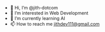 - 👋 Hi, I’m @jith-dotcom
- 👀 I’m interested in Web Development
- 🌱 I’m currently learning AI
- 📫 How to reach me jithdev111@gmail.com

<!---
jith-dotcom/jith-dotcom is a ✨ special ✨ repository because its `README.md` (this file) appears on your GitHub profile.
You can click the Preview link to take a look at your changes.
--->

